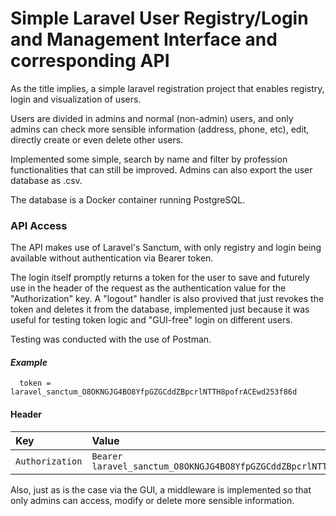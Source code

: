 # Simple Laravel User Registry/Login and Management Interface and corresponding API

As the title implies, a simple laravel registration project that enables registry, login and visualization of users.

Users are divided in admins and normal (non-admin) users, and only admins can check more sensible information (address, phone, etc), edit, directly create or even delete other users.

Implemented some simple, search by name and filter by profession functionalities that can still be improved. Admins can also export the user database as .csv.

The database is a Docker container running PostgreSQL.

### API Access


The API makes use of Laravel's Sanctum, with only registry and login being available without authentication via Bearer token. 

The login itself promptly returns a token for the user to save and futurely use in the header of the request as the authentication value for the "Authorization" key. A "logout" handler is also provived that just revokes the token and deletes it from the database, implemented just because it was useful for testing token logic and "GUI-free" login on different users.

Testing was conducted with the use of Postman.

#### _Example_

```http
  token = laravel_sanctum_O8OKNGJG4BO8YfpGZGCddZBpcrlNTTH8pofrACEwd253f86d
```

#### Header
| Key           | Value         |
| :------------ | :------------ |
| `Authorization` | `Bearer laravel_sanctum_O8OKNGJG4BO8YfpGZGCddZBpcrlNTTH8pofrACEwd253f86d` |

Also, just as is the case via the GUI, a middleware is implemented so that only admins can access, modify or delete more sensible information.

